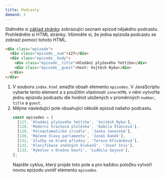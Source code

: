 ```yaml
---
title: Podcasty
demand: 3
---
```


Stáhněte si [základ stránky](../assets/podcasty-zadani.zip) zobrazující seznam epizod nějakého podcastu. Prohlédněte si HTML stránky. Všimněte si, že jedna epizoda podcastu se zobrazí pomocí tohoto HTML.

```html
<div class="episode">
  <div class="episode__num">127</div>
  <div class="episode__body">
    <div class="episode__title">Hledání plyšového Yettiho</div>
    <div class="episode__guest">host: Vojtěch Ryba</div>
  </div>
</div>
```

1. V souboru `index.html` smažte obsah elementu `episodes`. V JavaScriptu vyberte tento element a s použitím vlastnosti `innerHTML` v něm vytvořte jednu epizodu podcastu dle hodnot uložených v proměnných `number`, `title` a `guest`.
1. Mějme následující pole obsahující několik epizod našeho podcastu.
   ```js
   const episodes = [
     [127, 'Hledání plyšového Yettiho', 'Vojtěch Ryba'],
     [128, 'Moderní hrachová plolévka', 'Kamila Štancová'],
     [129, 'Poloautomatické zrcadlo', 'Janka Janovská'],
     [130, 'Máčené hlavy parlamentu', 'Jonáš Daněk'],
     [131, 'Služby na hraně přívěsu', 'Tereza Křivánková'],
     [132, 'Klasifikace sněžných klokanů', 'Josef Stix'],
     [133, 'Rybolov v Oceánu bouří', 'Ludmila Gajová'],
   ];
   ```
   Napište cyklus, který projde toto pole a pro každou položku vytvoří novou epizodu uvnitř elementu `episodes`.
